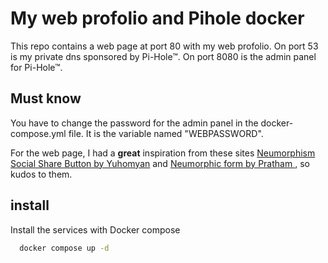 
# My web profolio and Pihole docker

This repo contains a web page at port 80 with my web profolio. On port 53 is my private dns sponsored by Pi-Hole™. On port 8080 is the admin panel for Pi-Hole™.


## Must know 
You have to change the password for the admin panel in the docker-compose.yml file. It is the variable named "WEBPASSWORD".

For the web page, I had a **great** inspiration from these sites [Neumorphism Social Share Button by Yuhomyan](https://codepen.io/yuhomyan/pen/abdRKrM?editors=1100) and [Neumorphic form by Pratham ](https://codepen.io/prathkum/pen/OJRvVzY), so kudos to them.




## install

Install the services with Docker compose

```bash
  docker compose up -d
```
    
